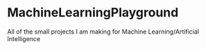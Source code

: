 # MachineLearningPlayground
All of the small projects I am making for Machine Learning/Artificial Intelligence
